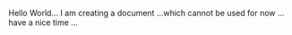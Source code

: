 Hello World...
I am creating a document ...which cannot be used for now ...
have a nice time ...





























